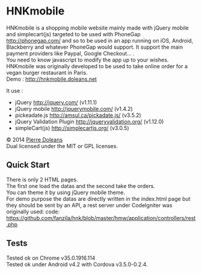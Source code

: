 HNKmobile
=========

HNKmobile is a shopping mobile website mainly made with jQuery mobile and simplecart(js) targeted to be used with PhoneGap http://phonegap.com/ and so to be used in an app running on iOS, Android, Blackberry and whatever PhoneGap would support. It support the main payment providers like Paypal, Google Checkout... .   
You need to know javascript to modify the app up to your wishes.  
HNKmobile was originally developed to be used to take online order for a vegan burger restaurant in Paris.   
Demo : http://hnkmobile.doleans.net

It use : 

- jQuery http://jquery.com/ (v1.11.1)
- jQuery mobile http://jquerymobile.com/ (v1.4.2)
- pickeadate.js http://amsul.ca/pickadate.js/ (v3.5.2)
- jQuery Validation Plugin http://jqueryvalidation.org/ (v1.12.0)
- simpleCart(js) http://simplecartjs.org/ (v3.0.5)

© 2014 [Pierre Doleans](http://www.doleans.net/)  
Dual licensed under the MIT or GPL licenses.

## Quick Start
There is only 2 HTML pages.  
The first one load the datas and the second take the orders.  
You can theme it by using jQuery mobile theme.  
For demo purpose the datas are directly written in the index.html page but they should be sent by an API, a rest server under CodeIgniter was originally used: code: https://github.com/fanzila/hnk/blob/master/hmw/application/controllers/rest.php

## Tests
Tested ok on Chrome v35.0.1916.114  
Tested ok under Android v4.2 with Cordova v3.5.0-0.2.4.
